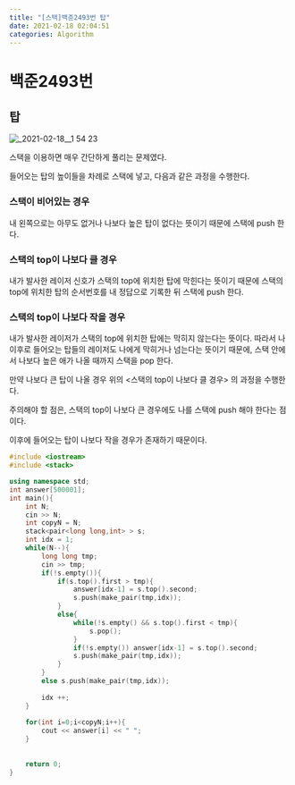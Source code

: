 ```yaml
---
title: "[스택]백준2493번 탑"
date: 2021-02-18 02:04:51
categories: Algorithm
---
```

# 백준2493번

## 탑

![_2021-02-18__1 54 23](https://user-images.githubusercontent.com/55180768/108239784-98a1cc80-718d-11eb-85c9-9dd26fd28ce1.png)


스택을 이용하면 매우 간단하게 풀리는 문제였다. 

들어오는 탑의 높이들을 차례로 스택에 넣고, 다음과 같은 과정을 수행한다. 

### 스택이 비어있는 경우

내 왼쪽으로는 아무도 없거나 나보다 높은 탑이 없다는 뜻이기 때문에 스택에 push 한다.

### 스택의 top이 나보다 클 경우

내가 발사한 레이저 신호가 스택의 top에 위치한 탑에 막힌다는 뜻이기 때문에 스택의 top에 위치한 탑의 순서번호를 내 정답으로 기록한 뒤 스택에 push 한다. 

### 스택의 top이 나보다 작을 경우

내가 발사한 레이저가 스택의 top에 위치한 탑에는 막히지 않는다는 뜻이다. 따라서 나 이후로 들어오는 탑들의 레이저도 나에게 막히거나 넘는다는 뜻이기 때문에, 스택 안에서 나보다 높은 애가 나올 때까지 스택을 pop 한다. 

만약 나보다 큰 탑이 나올 경우 위의 <스택의 top이 나보다 클 경우> 의 과정을 수행한다. 

주의해야 할 점은, 스택의 top이 나보다 큰 경우에도 나를 스택에 push 해야 한다는 점이다. 

이후에 들어오는 탑이 나보다 작을 경우가 존재하기 때문이다.

```cpp
#include <iostream>
#include <stack>

using namespace std;
int answer[500001];
int main(){
    int N;
    cin >> N;
    int copyN = N;
    stack<pair<long long,int> > s;
    int idx = 1;
    while(N--){
        long long tmp;
        cin >> tmp;
        if(!s.empty()){
            if(s.top().first > tmp){
                answer[idx-1] = s.top().second;
                s.push(make_pair(tmp,idx));
            }
            else{
                while(!s.empty() && s.top().first < tmp){
                    s.pop();
                }
                if(!s.empty()) answer[idx-1] = s.top().second;
                s.push(make_pair(tmp,idx));
            }
        }
        else s.push(make_pair(tmp,idx));
        
        idx ++;
    }
    
    for(int i=0;i<copyN;i++){
        cout << answer[i] << " ";
    }
    
    
    return 0;
}
```

